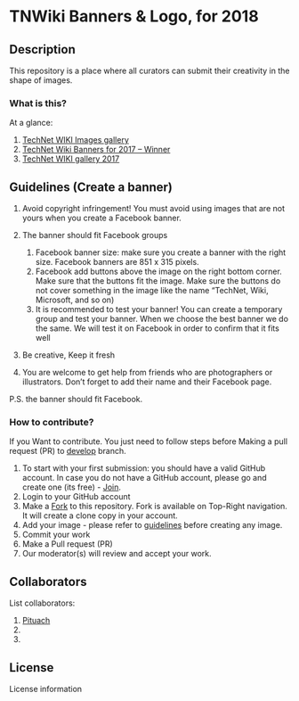 # TNWiki Banners & Logo, for 2018

## Description
This repository is a place where all curators can submit their creativity in the shape of images.

### What is this?
At a glance:
1. [TechNet WIKI Images gallery](https://social.technet.microsoft.com/wiki/contents/articles/33222.technet-wiki-images-gallery.aspx)
2. [TechNet Wiki Banners for 2017 – Winner](https://blogs.technet.microsoft.com/wikininjas/2017/01/31/technet-wiki-banners-for-2017/)
3. [TechNet WIKI gallery 2017](https://gallery.technet.microsoft.com/TechNet-gallery-2017-d5d7dc34)


## Guidelines (Create a banner)

1. Avoid copyright infringement! 
You must avoid using images that are not yours when you create a Facebook banner.

2. The banner should fit Facebook groups
    1. Facebook banner size: make sure you create a banner with the right size. Facebook banners are 851 x 315 pixels.
    2. Facebook add buttons above the image on the right bottom corner. Make sure that the buttons fit the image. Make sure the buttons do not cover something in the image like the name “TechNet, Wiki, Microsoft, and so on)
    3. It is recommended to test your banner! You can create a temporary group and test your banner. When we choose the best banner we do the same. We will test it on Facebook in order to confirm that it fits well

3. Be creative, Keep it fresh

4. You are welcome to get help from friends who are photographers or illustrators. Don’t forget to add their name and their Facebook page.

P.S. the banner should fit Facebook.

### How to contribute?
If you Want to contribute. You just need to follow steps before Making a pull request (PR) to [develop](/tree/develop) branch.
1. To start with your first submission: you should have a valid GitHub account.
   In case you do not have a GitHub account, please go and create one (its free) - [Join](https://github.com/join).
2. Login to your GitHub account
3. Make a [Fork](https://github.com/pituach/TNWiki_Banners_and_Logo_2018#fork-destination-box) to this repository. Fork is available on Top-Right navigation. It will create a clone copy in your account.
4. Add your image - please refer to [guidelines](#) before creating any image.
5. Commit your work
6. Make a Pull request (PR)
7. Our moderator(s) will review and accept your work.

## Collaborators
List collaborators:
1. [Pituach](https://github.com/pituach)
2.
3.

## License
License information

